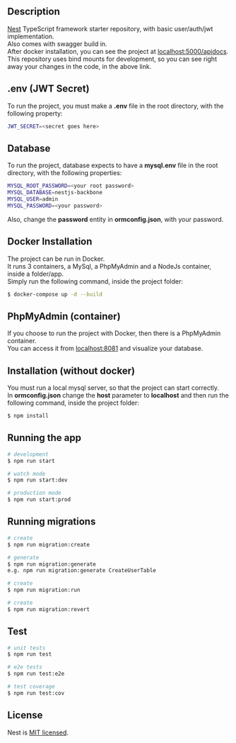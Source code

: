 ## Description

[Nest](https://github.com/nestjs/nest) TypeScript framework starter repository, with basic user/auth/jwt implementation. <br>
Also comes with swagger build in. <br>
After docker installation, you can see the project at [localhost:5000/apidocs](http://localhost:5000/apidocs/#/). <br>
This repository uses bind mounts for development, so you can see right away your changes in the code, in the above link. <br>


## .env (JWT Secret)

To run the project, you must make a **.env** file in the root directory, with the following property: <br>
```bash
JWT_SECRET=<secret goes here>
```


## Database

To run the project, database expects to have a **mysql.env** file in the root directory, with the following properties: <br>
```bash
MYSQL_ROOT_PASSWORD=<your root password>
MYSQL_DATABASE=nestjs-backbone
MYSQL_USER=admin
MYSQL_PASSWORD=<your password>
```
Also, change the **password** entity in **ormconfig.json**, with your password.


## Docker Installation

The project can be run in Docker. <br>
It runs 3 containers, a MySql, a PhpMyAdmin and a NodeJs container, inside a folder/app. <br>
Simply run the following command, inside the project folder: 
```bash
$ docker-compose up -d --build
```


## PhpMyAdmin (container)

If you choose to run the project with Docker, then there is a PhpMyAdmin container. <br>
You can access it from [localhost:8081](http://localhost:8081) and visualize your database.


## Installation (without docker)

You must run a local mysql server, so that the project can start correctly. <br>
In **ormconfig.json** change the **host** parameter  to **localhost** and then run the following command, inside the project folder:
```bash
$ npm install
```


## Running the app

```bash
# development
$ npm run start

# watch mode
$ npm run start:dev

# production mode
$ npm run start:prod
```


## Running migrations
```bash
# create
$ npm run migration:create

# generate
$ npm run migration:generate
e.g. npm run migration:generate CreateUserTable

# create
$ npm run migration:run

# create
$ npm run migration:revert

```


## Test

```bash
# unit tests
$ npm run test

# e2e tests
$ npm run test:e2e

# test coverage
$ npm run test:cov
```


## License

  Nest is [MIT licensed](LICENSE).
